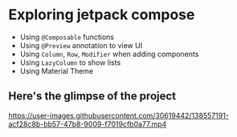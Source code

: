 # Exploring jetpack compose

- Using `@Composable` functions
- Using `@Preview` annotation to view UI
- Using `Column`, `Row`, `Modifier` when adding components
- Using `LazyColumn` to show lists
- Using Material Theme

## Here's the glimpse of the project

https://user-images.githubusercontent.com/30619442/138557191-acf28c8b-bb57-47b8-9009-f7019cfb0a77.mp4

